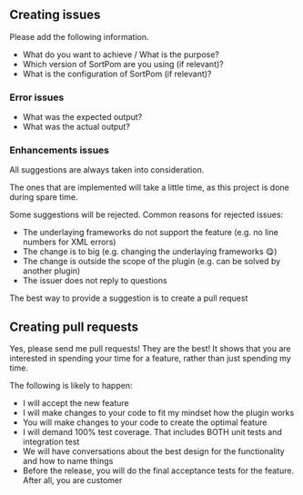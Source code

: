 ## Creating issues

Please add the following information.
  * What do you want to achieve / What is the purpose?
  * Which version of SortPom are you using (if relevant)?
  * What is the configuration of SortPom (if relevant)?
  
### Error issues

  * What was the expected output?
  * What was the actual output?
  
### Enhancements issues

All suggestions are always taken into consideration. 

The ones that are implemented will take a little time, as this project is done during spare time. 

Some suggestions will be rejected. Common reasons for rejected issues:
  * The underlaying frameworks do not support the feature  (e.g. no line numbers for XML errors)
  * The change is to big  (e.g. changing the underlaying frameworks 😋)
  * The change is outside the scope of the plugin  (e.g. can be solved by another plugin)
  * The issuer does not reply to questions

The best way to provide a suggestion is to create a pull request

## Creating pull requests

Yes, please send me pull requests! They are the best! It shows that you are interested in spending your time for a feature, 
rather than just spending my time.

The following is likely to happen:
  * I will accept the new feature
  * I will make changes to your code to fit my mindset how the plugin works
  * You will make changes to your code to create the optimal feature
  * I will demand 100% test coverage. That includes BOTH unit tests and integration test
  * We will have conversations about the best design for the functionality and how to name things
  * Before the release, you will do the final acceptance tests for the feature. After all, you are customer
